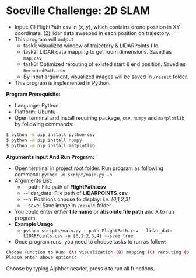 # Socville Challenge: 2D SLAM

- Input: (1) FlightPath.csv in (x, y), which contains drone position in XY coordinate. (2) lidar data sweeped in each position on trajectory.
- This program will output 
  - task1: visualized window of trajectory & LIDARPoints file.
  - task2: LIDAR data mapping to get room dimensions. Saved as ```map.csv```
  - task3: Optimized rerouting of existed start & end position. Saved as ```ReroutedPath.csv```
  - By input argument, visualized images will be saved in ```/result``` folder.
- This program is implemented in Python.
  

**Program Prerequisite:**
  - Language: Python
  - Platform: Ubuntu
  - Open terminal and install requiring package, ```csv```, ```numpy``` and ```matplotlib``` by following commands:
```bash
$ python -m pip install python-csv
$ python -m pip install numpy
$ python -m pip install matplotlib
```

**Arguments Input And Run Program:**
  - Open terminal in project root folder. Run program as following command: ```python -m script/main.py -h```
  - Arguments List:
      - --path: File path of **FlightPath.csv**
      - --lidar_data: File path of **LIDARPOINTS.csv**
      - --n: Positions choose to display: *i.e. [0,1,2,3]*
      - --save: Save image in ```/result``` folder
  - You could enter either **file name** or **absolute file path** and X to run program.
  - **Example Usage**
      - ```python scripts/main.py --path FlightPath.csv --lidar_data LIDARPoints.csv -n [0,1,2,3,4] --save true```
  - Once program runs, you need to choose tasks to run as follow:
```bash
Choose Function to Run: (A) visualization (B) mapping (C) rerouting (D) all 
Please enter above options:
```
Choose by typing Alphbet header, press ```d``` to run all functions.
